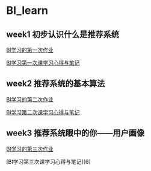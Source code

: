 # BI_learn

## week1 初步认识什么是推荐系统
[BI学习的第一次作业][1]

[BI学习第一次课学习心得与笔记][2]

[1]:https://blog.csdn.net/weixin_43849871/article/details/109520987
[2]:https://blog.csdn.net/weixin_43849871/article/details/109545353


## week2 推荐系统的基本算法
[BI学习的第二次作业][3]

[BI学习第二次课学习心得与笔记][4]

[3]:https://blog.csdn.net/weixin_43849871/article/details/109554033
[4]:https://blog.csdn.net/weixin_43849871/article/details/109563087


## week3 推荐系统眼中的你——用户画像
[BI学习的第三次作业][5]

[BI学习第三次课学习心得与笔记][6]

[5]:https://blog.csdn.net/weixin_43849871/article/details/109692700
